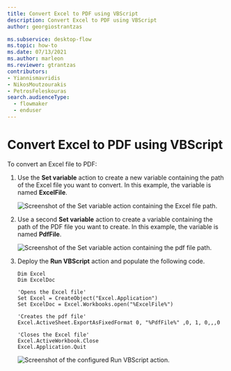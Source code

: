 ```yaml
---
title: Convert Excel to PDF using VBScript
description: Convert Excel to PDF using VBScript
author: georgiostrantzas

ms.subservice: desktop-flow
ms.topic: how-to
ms.date: 07/13/2021
ms.author: marleon
ms.reviewer: gtrantzas
contributors:
- Yiannismavridis
- NikosMoutzourakis
- PetrosFeleskouras
search.audienceType: 
  - flowmaker
  - enduser
---
```


# Convert Excel to PDF using VBScript

To convert an Excel file to PDF:

1. Use the **Set variable** action to create a new variable containing the path of the Excel file you want to convert. In this example, the variable is named **ExcelFile**.

    ![Screenshot of the Set variable action containing the Excel file path.](media/convert-excel-pdf-vbscript/set-variable-action-excel-file.png)

1. Use a second **Set variable** action to create a variable containing the path of the PDF file you want to create. In this example, the variable is named **PdfFile**.

    ![Screenshot of the Set variable action containing the pdf file path.](media/convert-excel-pdf-vbscript/set-variable-action-pdf-file.png)

1. Deploy the **Run VBScript** action and populate the following code. 

    ``` VBScript
    Dim Excel
    Dim ExcelDoc

    'Opens the Excel file'
    Set Excel = CreateObject("Excel.Application")
    Set ExcelDoc = Excel.Workbooks.open("%ExcelFile%")

    'Creates the pdf file'
    Excel.ActiveSheet.ExportAsFixedFormat 0, "%PdfFile%" ,0, 1, 0,,,0

    'Closes the Excel file'
    Excel.ActiveWorkbook.Close
    Excel.Application.Quit
    ```

    ![Screenshot of the configured Run VBScript action.](media/convert-excel-pdf-vbscript/run-vbscript-action.png)
